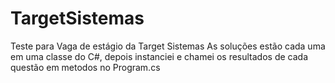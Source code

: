 # TargetSistemas
 Teste para Vaga de estágio da Target Sistemas
 As soluções estão cada uma em uma classe do C#, depois instanciei e  chamei os resultados de cada questão em metodos no Program.cs

